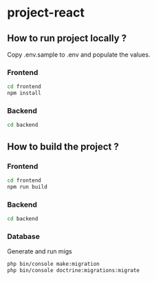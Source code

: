 # project-react
## How to run project locally ?

Copy .env.sample to .env and populate the values.

### Frontend

```bash
cd frontend
npm install
```

### Backend

```bash
cd backend
```


## How to build the project ?

### Frontend

```bash
cd frontend
npm run build
```

### Backend

```bash
cd backend
```

### Database
Generate and run migs

```bash
php bin/console make:migration
php bin/console doctrine:migrations:migrate
```